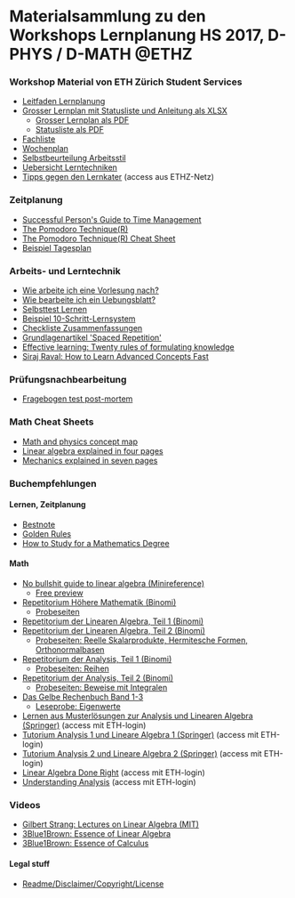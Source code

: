 # Materialsammlung zu den Workshops Lernplanung HS 2017, D-PHYS / D-MATH @ETHZ


### Workshop Material von ETH Zürich Student Services
* [Leitfaden Lernplanung](docs/WSLP_Leitfaden.pdf)
* [Grosser Lernplan mit Statusliste und Anleitung als XLSX](docs/WSLP_6er_Lernplan_Statusliste_WS_2018.xlsx)
  * [Grosser Lernplan als PDF](docs/WSLP_6er_Lernplan_WS_2018.pdf)
  * [Statusliste als PDF](docs/WSLP_6er_Statusliste_WS_2018.pdf)
* [Fachliste](docs/WSLP_Fachliste_2017.pdf)
* [Wochenplan](docs/WSLP_Wochenplan_2017_V2.pdf)
* [Selbstbeurteilung Arbeitsstil](docs/WSLP_Arbeitsstil_2017.pdf)
* [Uebersicht Lerntechniken](docs/Lerntechniken.pdf)
* [Tipps gegen den Lernkater](http://www.infozentrum.ethz.ch/uploads/user_upload/protected/ISBN3-9522538-0-4.pdf) (access aus ETHZ-Netz)


### Zeitplanung

* [Successful Person's Guide to Time Management](docs/GuideToTimeManagement.pdf)
* [The Pomodoro Technique(R)](docs/ThePomodoroTechnique_v1-3.pdf)
* [The Pomodoro Technique(R) Cheat Sheet](docs/pomodoro_cheat_sheet.pdf)
* [Beispiel Tagesplan](docs/Beispielhafter-Tagesplan-Golden-Rules.jpg)

### Arbeits- und Lerntechnik

* [Wie arbeite ich eine Vorlesung nach?](docs/Nacharbeiten.pdf)
* [Wie bearbeite ich ein Uebungsblatt?](docs/Uebungsblaetter.pdf)
* [Selbsttest Lernen](docs/Lerntest-Was-beim-Lernen-falsch-laeuft-Bestnote.pdf)
* [Beispiel 10-Schritt-Lernsystem](docs/10-Schritt-Lernsystem-Poster.pdf)
* [Checkliste Zusammenfassungen](docs/Checkliste-Gute-Zusammenfassungen.pdf)
* [Grundlagenartikel 'Spaced Repetition'](https://www.gwern.net/Spaced%20repetition)
* [Effective learning: Twenty rules of formulating knowledge](https://www.supermemo.com/en/articles/20rules)
* [Siraj Raval: How to Learn Advanced Concepts Fast](https://youtu.be/nxWfZP6eslM)

### Prüfungsnachbearbeitung
* [Fragebogen test post-mortem](docs/Test-post-mortem.pdf)

### Math Cheat Sheets
* [Math and physics concept map](docs/conceptmap.pdf)
* [Linear algebra explained in four pages](docs/linear_algebra_in_4_pages.pdf)
* [Mechanics explained in seven pages](docs/mech_in_7_pages.pdf)

### Buchempfehlungen
#### Lernen, Zeitplanung
* [Bestnote](https://www.amazon.de/dp/394119366X/)
* [Golden Rules](https://www.amazon.de/dp/3941193449/)
* [How to Study for a Mathematics Degree](https://www.amazon.de/dp/0199661324/)

#### Math

* [No bullshit guide to linear algebra (Minireference)](https://gumroad.com/l/noBSLA)
	* [Free preview](docs/noBSguide2LA_preview.pdf)
* [Repetitorium Höhere Mathematik (Binomi)](https://www.binomi.de/epages/13038024.sf/de_DE/?ObjectPath=/Shops/13038024/Products/HM-34-2)
	* [Probeseiten](http://pdf.binomi.de/ProbeseitenHoeMa.pdf)
* [Repetitorium der Linearen Algebra, Teil 1 (Binomi)](https://www.binomi.de/epages/13038024.sf/de_DE/?ObjectPath=/Shops/13038024/Products/LA1-40-3)
* [Repetitorium der Linearen Algebra, Teil 2 (Binomi)](https://www.binomi.de/epages/13038024.sf/de_DE/?ObjectPath=/Shops/13038024/Products/LA2-42-7)
	* [Probeseiten: Reelle Skalarprodukte, Hermitesche Formen, Orthonormalbasen](http://pdf.binomi.de/holz.pdf)
* [Repetitorium der Analysis, Teil 1 (Binomi)](https://www.binomi.de/epages/13038024.sf/de_DE/?ObjectPath=/Shops/13038024/Products/AN1-50-2)
	* [Probeseiten: Reihen](http://pdf.binomi.de/ana1_2.pdf)
* [Repetitorium der Analysis, Teil 2 (Binomi)](https://www.binomi.de/epages/13038024.sf/de_DE/?ObjectPath=/Shops/13038024/Products/AN2-52-6)
	* [Probeseiten: Beweise mit Integralen](http://pdf.binomi.de/ana2_2.pdf)
* [Das Gelbe Rechenbuch Band 1-3](http://www.das-gelbe-rechenbuch.de)
	* [Leseprobe: Eigenwerte](http://www.das-gelbe-rechenbuch.de/download/Eigenwerte.pdf)
* [Lernen aus Musterlösungen zur Analysis und Linearen Algebra (Springer)](https://link.springer.com/book/10.1007/978-3-658-02353-9) (access mit ETH-login)
* [Tutorium Analysis 1 und Lineare Algebra 1 (Springer)](https://link.springer.com/book/10.1007/978-3-642-37366-4) (access mit ETH-login)
* [Tutorium Analysis 2 und Lineare Algebra 2 (Springer)](https://link.springer.com/book/10.1007/978-3-642-54713-3) (access mit ETH-login)
* [Linear Algebra Done Right](https://link.springer.com/book/10.1007/978-3-319-11080-6) (access mit ETH-login)
* [Understanding Analysis](https://link.springer.com/book/10.1007/978-1-4939-2712-8) (access mit ETH-login)

### Videos
* [Gilbert Strang: Lectures on Linear Algebra (MIT)](https://www.youtube.com/playlist?list=PL49CF3715CB9EF31D)
* [3Blue1Brown: Essence of Linear Algebra](https://www.youtube.com/playlist?list=PLZHQObOWTQDPD3MizzM2xVFitgF8hE_ab)
* [3Blue1Brown: Essence of Calculus](https://www.youtube.com/playlist?list=PLZHQObOWTQDMsr9K-rj53DwVRMYO3t5Yr)

#### Legal stuff
* [Readme/Disclaimer/Copyright/License](README.md)
